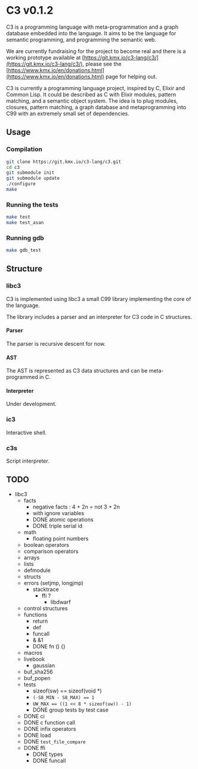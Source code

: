 # C3 v0.1.2

C3 is a programming language with meta-programmation and a graph
database embedded into the language. It aims to be the language
for semantic programming, and programming the semantic web.

We are currently fundraising for the project to become real and
there is a working prototype available at
[https://git.kmx.io/c3-lang/c3/](https://git.kmx.io/c3-lang/c3/),
please see the
[https://www.kmx.io/en/donations.html](https://www.kmx.io/en/donations.html)
page for helping out.

C3 is currently a programming language project, inspired by C, Elixir
and Common Lisp. It could be described as C with Elixir modules,
pattern matching, and a semantic object system. The idea is to plug
modules, closures, pattern matching, a graph database and
metaprogramming into C99 with an extremely small set of dependencies.


## Usage

### Compilation
```sh
git clone https://git.kmx.io/c3-lang/c3.git
cd c3
git submodule init
git submodule update
./configure
make
```

### Running the tests
```sh
make test
make test_asan
```

### Running gdb
```sh
make gdb_test
```


## Structure

### libc3

C3 is implemented using libc3 a small C99 library implementing the core
of the language.

The library includes a parser and an interpreter for C3 code in C
structures.

#### Parser

The parser is recursive descent for now.

#### AST

The AST is represented as C3 data structures and can be meta-programmed
in C.

#### Interpreter

Under development.


### ic3

Interactive shell.


### c3s

Script interpreter.


## TODO

 - libc3
   - facts
     - negative facts : 4 + 2n = not 3 + 2n
     - with ignore variables
     - DONE atomic operations
     - DONE triple serial id
   - math
     - floating point numbers
   - boolean operators
   - comparison operators
   - arrays
   - lists
   - defmodule
   - structs
   - errors (setjmp, longjmp)
     - stacktrace
       - ffi ?
         - libdwarf
   - control structures
   - functions
     - return
     - def
     - funcall
     - & &1
     - DONE fn () {}
   - macros
   - livebook
     - gaussian
   - buf_sha256
   - buf_popen
   - tests
     - sizeof(sw) == sizeof(void *)
     - `(-S8_MIN - S8_MAX) == 1`
     - `UW_MAX == ((1 << 8 * sizeof(uw)) - 1)`
     - DONE group tests by test case
   - DONE ci
   - DONE c function call
   - DONE infix operators
   - DONE load
   - DONE `test_file_compare`
   - DONE ffi
     - DONE types
     - DONE funcall
